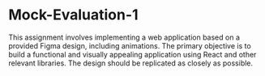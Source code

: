 # Mock-Evaluation-1
This assignment involves implementing a web application based on a provided Figma design, including animations. The primary objective is to build a functional and visually appealing application using React and other relevant libraries. The design should be replicated as closely as possible.
